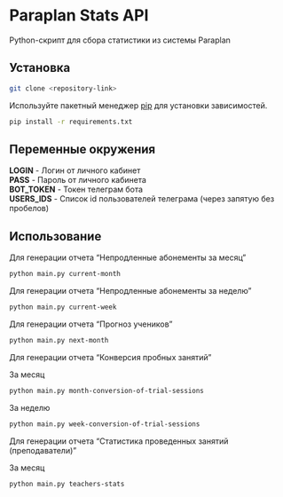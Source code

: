 # Paraplan Stats API

Python-скрипт для сбора статистики из системы Paraplan

## Установка

```bash
git clone <repository-link>
```

Используйте пакетный менеджер [pip](https://pip.pypa.io/en/stable/) для установки зависимостей.

```bash
pip install -r requirements.txt
```

## Переменные окружения

**LOGIN** - Логин от личного кабинет \
**PASS** - Пароль от личного кабинета \
**BOT_TOKEN** - Токен телеграм бота \
**USERS_IDS** - Список id пользователей телеграма (через запятую без пробелов)


## Использование

Для генерации отчета “Непродленные абонементы за месяц”

```bash
python main.py current-month
```

Для генерации отчета “Непродленные абонементы за неделю”

```bash
python main.py current-week
```

Для генерации отчета “Прогноз учеников”

```bash
python main.py next-month
```

Для генерации отчета “Конверсия пробных занятий”

За месяц
```bash
python main.py month-conversion-of-trial-sessions
```
За неделю
```bash
python main.py week-conversion-of-trial-sessions
```

Для генерации отчета “Статистика проведенных занятий (преподаватели)”

За месяц
```bash
python main.py teachers-stats
```
